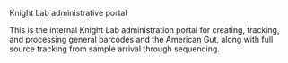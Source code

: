Knight Lab administrative portal

This is the internal Knight Lab administration portal for creating, tracking, and processing general barcodes and the American Gut, along with full source tracking from sample arrival through sequencing.
